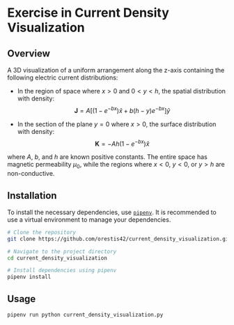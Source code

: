 # Exercise in Current Density Visualization

## Overview
A 3D visualization of a uniform arrangement along the z-axis containing the following electric current distributions:

- In the region of space where $x > 0$ and $0 < y < h$, the spatial distribution with density:
  $$\mathbf{J} = A \left[ \left( 1 - e^{-bx} \right) \hat{x} + b(h - y)e^{-bx}\right] \hat{y}$$

- In the section of the plane $y = 0$ where $x > 0$, the surface distribution with density:
  $$\mathbf{K} = -Ah \left( 1 - e^{-bx} \right) \hat{x}$$

where $A$, $b$, and $h$ are known positive constants. The entire space has magnetic permeability $\mu_0$, while the regions where $x < 0$, $y < 0$, or $y > h$ are non-conductive.

## Installation

To install the necessary dependencies, use [`pipenv`](https://github.com/pypa/pipenv?tab=readme-ov-file#installation). It is recommended to use a virtual environment to manage your dependencies.

```bash
# Clone the repository
git clone https://github.com/orestis42/current_density_visualization.git

# Navigate to the project directory
cd current_density_visualization

# Install dependencies using pipenv
pipenv install
```
## Usage

```bash
pipenv run python current_density_visualization.py
```
